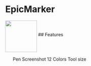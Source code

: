 # EpicMarker
<img src="https://github.com/era7im/EpicMarker/blob/main/EpicMarker/Images/logo.png" style="max-width:50%;" width="100" align="middle">
## Features  
<ul>
  <l>Pen</l>
  <l>Screenshot</l>
  <l>12 Colors</l>
  <l>Tool size</l>
<ul>
